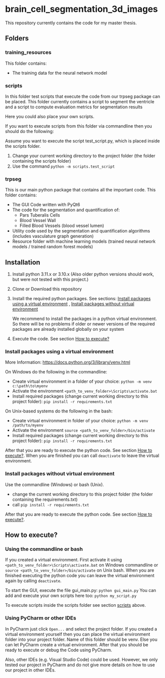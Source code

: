 # brain_cell_segmentation_3d_images
This repository currently contains the code for my master thesis.

## Folders

### training_resources
This folder contains:
- The training data for the neural network model

### scripts  
In this folder test scripts that execute the code from our trpseg package can be placed.
This folder currently contains a script to segment the ventricle and a script to compute evaluation metrics for segmentation results

Here you could also place your own scripts.

If you want to execute scripts from this folder via commandline then you should do the following:

Assume you want to execute the script test_script.py, which is placed inside the scripts folder.

1. Change your current working directory to the project folder (the folder containing the scripts folder)
2. Use the command `python -m scripts.test_script`

### trpseg
This is our main python package that contains all the important code.
This folder contains:
- The GUI Code written with PyQt6
- The code for the segmentation and quantification of:
  - Pars Tuberalis Cells
  - Blood Vessel Wall
  - Filled Blood Vessels (blood vessel lumen)
- Utility code used by the segmentation and quantification algorithms (includes vasculature graph generation)
- Resource folder with machine learning models (trained neural network models / trained random forest models)


## Installation

1. Install python 3.11.x or 3.10.x (Also older python versions should work, but were not tested with this project.)
2. Clone or Download this repository
3. Install the required python packages. See sections: [Install packages using a virtual environment](#install-packages-using-a-virtual-environment) ,
   [Install packages without virtual environment](#install-packages-without-virtual-environment)

   We recommend to install the packages in a python virtual environment.
   So there will be no problems if older or newer versions of the required packages are already installed globally on your system
4. Execute the code. See section [How to execute?](#how-to-execute)

### Install packages using a virtual environment
More Information: https://docs.python.org/3/library/venv.html

On Windows do the following in the commandline:

- Create virtual environment in a folder of your choice: `python -m venv c:\path\to\myenv`
- Activate the environment `<path_to_venv_folder>\Scripts\activate.bat`
- Install required packages (change current working directory to this project folder): `pip install -r requirements.txt`


On Unix-based systems do the following in the bash:

- Create virtual environment in folder of your choice: `python -m venv /path/to/myenv`
- Activate the environment `source <path_to_venv_folder>/bin/activate`
- Install required packages (change current working directory to this project folder): `pip install -r requirements.txt`

After that you are ready to execute the python code. See section [How to execute?](#how-to-execute).
When you are finished you can call `deactivate` to leave the virtual environment.


### Install packages without virtual environment

Use the commandline (Windows) or bash (Unix).
- change the current working directory to this project folder (the folder containing the requirements.txt)
- call `pip install -r requirements.txt`

After that you are ready to execute the python code. See section [How to execute?](#how-to-execute).


## How to execute?

### Using the commandline or bash
If you created a virtual environment. First activate it using
`<path_to_venv_folder>\Scripts\activate.bat` on Windows commandline or
`source <path_to_venv_folder>/bin/activate` on Unix bash.
When you are finished executing the python code you can leave the virtual environment again by calling `deactivate`.

To start the GUI, execute the file gui_main.py: `python gui_main.py`
You can add and execute your own scripts here too: `python my_script.py`

To execute scripts inside the scripts folder see section [scripts](#scripts) above.


### Using PyCharm or other IDEs

In PyCharm just click `Open...` and select the project folder. If you created a virtual environment yourself then you can
place the virtual environment folder into your project folder. Name of this folder should be venv. Else you can let PyCharm create a
virtual environment. After that you should be ready to execute or debug the Code using PyCharm.

Also, other IDEs (e.g. Visual Studio Code) could be used. However, we only tested our project in PyCharm and do not give more details on how to use
our project in other IDEs.